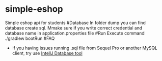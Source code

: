 # simple-eshop
Simple eshop api for students
#Database 
In folder dump you can find database create sql. Mmake sure if you write correct credential and database name in application.properties file
#Run
Execute command ./gradlew bootRun
#FAQ
* If you having issues running .sql file from Sequel Pro or another MySQL client, try use [IntellJ Database tool](https://www.jetbrains.com/help/idea/2016.3/database-tool-window.html)
